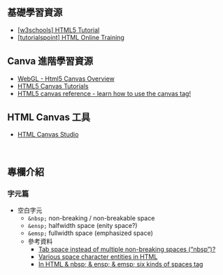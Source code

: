 ## 基礎學習資源
- [[w3schools] HTML5 Tutorial](https://www.w3schools.com/html/) 
- [[tutorialspoint] HTML Online Training](https://www.tutorialspoint.com/html_online_training/) 

## Canva 進階學習資源
- [WebGL - Html5 Canvas Overview](http://www.tutorialspoint.com/webgl/)
- [HTML5 Canvas Tutorials](https://www.html5canvastutorials.com/)
- [HTML5 canvas reference - learn how to use the canvas tag!](https://www.rgraph.net/canvas/reference/index.html)

## HTML Canvas 工具
- [HTML Canvas Studio](http://www.htmlcanvasstudio.com/)

<br>

## 專欄介紹
### 字元篇
- 空白字元
  - ```&nbsp;``` non-breaking / non-breakable space
  - ```&ensp;``` halfwidth space (enity space?)
  - ```&emsp;``` fullwidth space (emphasized space)
  - 參考資料
    - [Tab space instead of multiple non-breaking spaces (“nbsp”)?](https://stackoverflow.com/questions/1571648/tab-space-instead-of-multiple-non-breaking-spaces-nbsp)
    - [Various space character entities in HTML](http://muzso.hu/2008/01/09/various-space-character-entities-in-html)
    - [In HTML & nbsp; & ensp; & emsp; six kinds of spaces tag](https://www.codetd.com/en/article/6915972)
